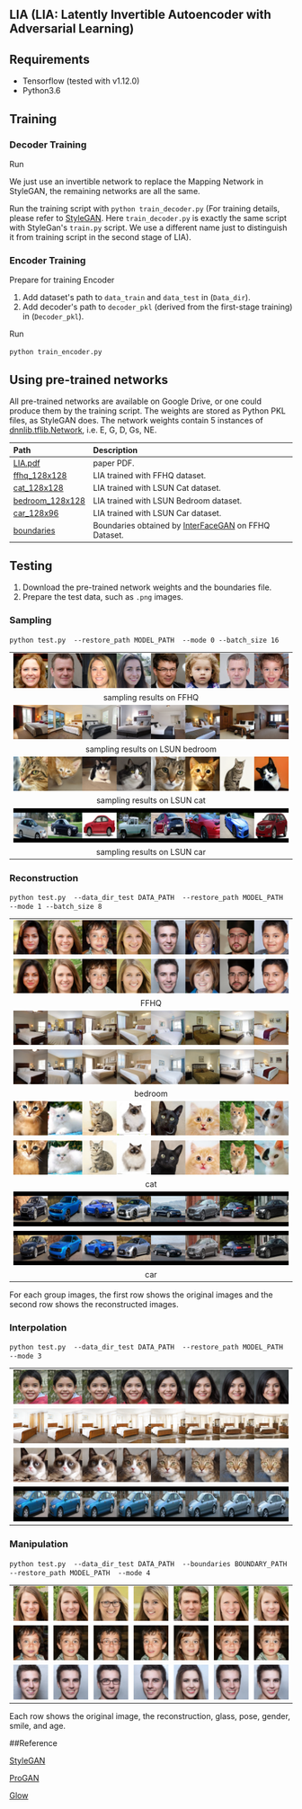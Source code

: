 ## LIA (LIA: Latently Invertible Autoencoder with Adversarial Learning)

## Requirements

 - Tensorflow (tested with v1.12.0)
 - Python3.6


## Training
### Decoder Training
Run

We just use an invertible network to replace the Mapping Network in StyleGAN, the remaining networks are all the same.


Run the training script with `python train_decoder.py` (For training details, 
please refer to [StyleGAN](https://github.com/NVlabs/stylegan). Here `train_decoder.py` is exactly the same script with StyleGan's `train.py` script.
We use a different name just to distinguish it from training script in the second stage of LIA).


### Encoder Training

Prepare for training Encoder

1. Add dataset's path to `data_train` and `data_test` in (`Data_dir`).
2. Add decoder's path to `decoder_pkl` (derived from the first-stage training) in (`Decoder_pkl`).

Run

`python train_encoder.py`



## Using pre-trained networks

All pre-trained networks are available on Google Drive, or one could produce them by the training script.
The weights are stored as Python PKL files, as StyleGAN does. The network weights contain 5 instances of 
[dnnlib.tflib.Network](./dnnlib/tflib/network.py), i.e. E, G, D, Gs, NE.

| Path | Description
| :--- | :----------
|[LIA.pdf](https://drive.google.com/open?id=1O4MCURPHKZpStlkA5Bvucclw6m4eqwcG) | paper PDF.
|[ffhq_128x128](https://drive.google.com/open?id=1H_H8GtJUbdM2PFapDZpnDRw7KPmU_lPh) | LIA trained with FFHQ dataset.
|[cat_128x128](https://drive.google.com/open?id=1dNF2WMKbQY73e4GNeMFtAs4o93p2Jqzw) |  LIA trained with LSUN Cat dataset.
|[bedroom_128x128](https://drive.google.com/open?id=1itqUH8VxOM74Ypcf8E26U1FtVB0qrDYP) | LIA trained with LSUN Bedroom dataset.
|[car_128x96](https://drive.google.com/open?id=1Jbb1yua4nphUREnq0mXNTNcRxYPBRWyf) | LIA trained with LSUN Car dataset.
|[boundaries](https://drive.google.com/open?id=1wB4l-nu1SdPEldLxxIJAZhkZSBPn5roZ) | Boundaries obtained by [InterFaceGAN](https://github.com/ShenYujun/InterFaceGAN) on FFHQ Dataset.


## Testing

1. Download the pre-trained network weights and the boundaries file.
2. Prepare the test data, such as `.png` images.

### Sampling

```
python test.py  --restore_path MODEL_PATH  --mode 0 --batch_size 16
```
||
|:---------:|
|![image_sample0](./examples/gen_ffhq_LIA.png)|
|sampling results on FFHQ|
|![image_sample1](./examples/gen_bedroom_LIA.png)|
|sampling results on LSUN bedroom|
|![image_sample2](./examples/gen_cat_LIA.png)|
|sampling results on LSUN cat|
|![image_sample3](./examples/gen_car_LIA.png)|
|sampling results on LSUN car|

### Reconstruction

```
python test.py  --data_dir_test DATA_PATH  --restore_path MODEL_PATH  --mode 1 --batch_size 8
```
||
|:---------:|
|![image_orin_ffhq_ori](./examples/ffhq_ori.png)|
|![image_orin_ffhq_rec](./examples/ffhq_rec.png)|
|FFHQ|
|![image_orin_bedroom_ori](./examples/bedroom_ori.png)|
|![image_orin_bedroom_rec](./examples/bedroom_rec.png)|
|bedroom|
|![image_orin_cat_ori](./examples/cat_ori.png)|
|![image_orin_cat_rec](./examples/cat_rec.png)|
|cat|
|![image_orin_car_ori](./examples/car_ori.png)|
|![image_orin_car_rec](./examples/car_rec.png)|
|car|

For each group images, the first row shows the
original images and the second row shows the reconstructed images.

### Interpolation
```
python test.py  --data_dir_test DATA_PATH  --restore_path MODEL_PATH  --mode 3
```
||
|:---------:|
|![image_orin_ffhq_rec](./examples/inter_ffhq.png)|
|![image_orin_ffhq_rec](./examples/inter_bedroom.png)|
|![image_orin_ffhq_rec](./examples/inter_cat.png)|
|![image_orin_ffhq_rec](./examples/inter_car.png)|


### Manipulation


```
python test.py  --data_dir_test DATA_PATH  --boundaries BOUNDARY_PATH --restore_path MODEL_PATH  --mode 4
```
||
|:---------:|
|![image_orin_ffhq_rec](./examples/mani_0.png)|
|![image_orin_ffhq_rec](./examples/mani_1.png)|
|![image_orin_ffhq_rec](./examples/mani_2.png)|

Each row shows the
original image, the reconstruction, glass, pose, gender, smile, and age.


##Reference

 [StyleGAN](https://github.com/NVlabs/stylegan)
 
 [ProGAN](https://github.com/tkarras/progressive_growing_of_gans)
 
 [Glow](https://github.com/openai/glow)